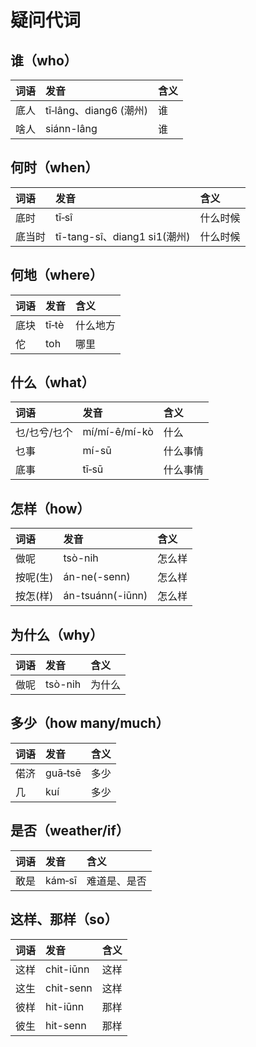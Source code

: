 # 疑问代词

## **谁（who）**

| 词语 | 发音 | 含义 |
| :--- | :--- | :--- |
| 底人 | tī‑lâng、diang6 \(潮州\) | 谁 |
| 啥人 | siánn-lâng | 谁 |

## **何时（when）**

| 词语 | 发音 | 含义 |
| :--- | :--- | :--- |
| 底时 | tī‑sî | 什么时候 |
| 底当时 | tī-tang-sî、diang1 si1\(潮州\) | 什么时候 |

## **何地（where）**

| 词语 | 发音 | 含义 |
| :--- | :--- | :--- |
| 底块 | tī‑tè | 什么地方 |
| 佗 | toh | 哪里 |

## **什么（what）**

| 词语 | 发音 | 含义 |
| :--- | :--- | :--- |
| 乜/乜兮/乜个 | mí/mí-ê/mí-kò | 什么 |
| 乜事 | mí-sū | 什么事情 |
| 底事 | tī‑sū | 什么事情 |

## **怎样（how）**

| 词语 | 发音 | 含义 |
| :--- | :--- | :--- |
| 做呢 | tsò-nih | 怎么样 |
| 按呢\(生\) | án-ne\(-senn\) | 怎么样 |
| 按怎\(样\) | án-tsuánn\(-iūnn\) | 怎么样 |

## **为什么（why）**

| 词语 | 发音 | 含义 |
| :--- | :--- | :--- |
| 做呢 | tsò-nih | 为什么 |

## **多少（how many/much）**

| 词语 | 发音 | 含义 |
| :--- | :--- | :--- |
| 偌济 | guā‑tsē | 多少 |
| 几 | kuí | 多少 |

## **是否（weather/if）**

| 词语 | 发音 | 含义 |
| :--- | :--- | :--- |
| 敢是 | kám‑sī | 难道是、是否 |

## **这样、那样（so）**

| 词语 | 发音 | 含义 |
| :--- | :--- | :--- |
| 这样 | chit-iūnn | 这样 |
| 这生 | chit-senn | 这样 |
| 彼样 | hit-iūnn | 那样 |
| 彼生 | hit-senn | 那样 |

